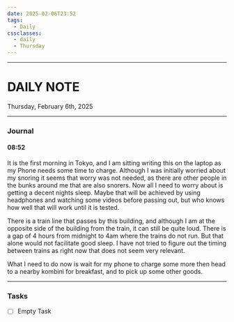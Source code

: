 ```yaml
---
date: 2025-02-06T23:52
tags:
  - Daily
cssclasses:
  - daily 
  - Thursday
---
```

---
# DAILY NOTE
Thursday, February 6th, 2025
***
### Journal
#### 08:52
It is the first morning in Tokyo, and I am sitting writing this on the laptop as my Phone needs some time to charge. Although I was initially worried about my snoring it seems that worry was not needed, as there are other people in the bunks around me that are also snorers. Now all I need to worry about is getting a decent nights sleep. Maybe that will be achieved by using headphones and watching some videos before passing out, but who knows how well that will work until it is tested.

There is a train line that passes by this building, and although I am at the opposite side of the building from the train, it can still be quite loud. There is a gap of 4 hours from midnight to 4am where the trains do not run. But that alone would not facilitate good sleep. I have not tried to figure out the timing between trains as right now that does not seem very relevant. 

What I need to do now is wait for my phone to charge some more then head to a nearby kombini for breakfast, and to pick up some other goods.

***
### Tasks
- [ ] Empty Task
